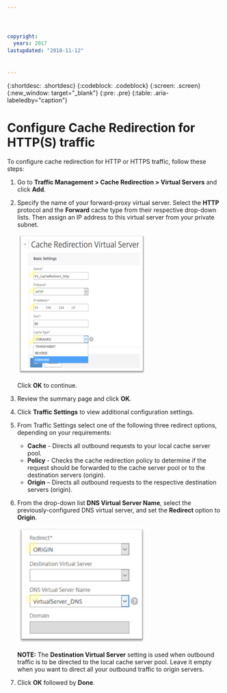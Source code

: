 ```yaml
---



copyright:
  years: 2017
lastupdated: "2018-11-12"


---
```


{:shortdesc: .shortdesc}
{:codeblock: .codeblock}
{:screen: .screen}
{:new_window: target="_blank"}
{:pre: .pre}
{:table: .aria-labeledby="caption"}

# Configure Cache Redirection for HTTP(S) traffic
To configure cache redirection for HTTP or HTTPS traffic, follow these steps:

1. Go to **Traffic Management > Cache Redirection > Virtual Servers** and click **Add**.
2. Specify the name of your forward-proxy virtual server. Select the **HTTP** protocol and the **Forward** cache type from their respective drop-down lists. Then assign an IP address to this virtual server from your private subnet. 

	<img src="images/fp12.png" alt="drawing" style="width: 300px;"/>
	
	Click **OK** to continue. 

3. Review the summary page and click **OK**.  
4. Click **Traffic Settings** to view additional configuration settings. 
5. From Traffic Settings select one of the following three redirect options, depending on your requirements:
	* **Cache** - Directs all outbound requests to your local cache server pool.
	* **Policy** - Checks the cache redirection policy to determine if the request should be forwarded to the cache server pool or to the destination servers (origin).
	* **Origin** – Directs all outbound requests to the respective destination servers (origin).

6. From the drop-down list **DNS Virtual Server Name**, select the previously-configured DNS virtual server, and set the **Redirect** option to **Origin**. 

	<img src="images/fp13.png" alt="drawing" style="width: 300px;"/>
	
	**NOTE:** The **Destination Virtual Server** setting is used when outbound traffic is to be directed to the local cache server pool. Leave it empty when you want to direct all your outbound traffic to origin servers. 
	
7. Click **OK** followed by **Done**.
